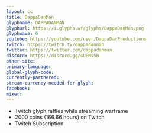 ```yaml
---
layout: cc
title: DappaDanMan
glyphname: DAPPADANMAN
glyphurl: https://i.glyphs.wf/glyphs/DappaDanMan.png
glyphwave: 6
youtube: https://youtube.com/user/DappaDanProductions
twitch: https://twitch.tv/dappadanman
twitter: https://twitter.com/dappadanman
discord: https://discord.gg/4UEMs5B
other-site: 
primary-language: 
global-glyph-code: 
currently-partnered: 
stream-currency-needed-for-glyph: 
facebook: 
mixer: 
---
```

* Twitch glyph raffles while streaming warframe
* 2000 coins (166.66 hours) on Twitch
* Twitch Subscription
